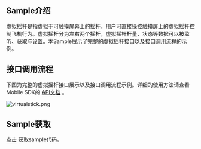 ## Sample介绍
虚拟摇杆是指虚拟于可触摸屏幕上的摇杆，用户可直接操控触摸屏上的虚拟摇杆控制飞机行为。虚拟摇杆分为左右两个摇杆，虚拟摇杆杆量、状态等数据可以被监听、获取与设置。本Sample展示了完整的虚拟摇杆接口以及接口调用流程的示例。

## 接口调用流程

下图为完整的虚拟摇杆接口展示以及接口调用流程示例。详细的使用方法请查看Mobile SDK的 [API文档](https://developer.dji.com/cn/api-reference-v5/android-api/Components/IVirtualStickManager/IVirtualStickManager.html) 。


![virtualstick.png](https://terra-1-g.djicdn.com/84f990b0bbd145e6a3930de0c55d3b2b/admin/doc/ccedb116-b995-447b-aa24-e8c234590923.png)



## Sample获取

 [点击](https://developer.dji.com/document/52b7f3b9-a773-47b3-b9e5-71c7a3190736#supported-products) 获取sample代码。

